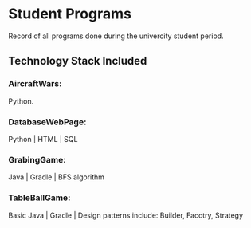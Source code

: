 # Student Programs
Record of all programs done during the univercity student period.


## Technology Stack Included
### AircraftWars:
Python.

### DatabaseWebPage:
Python | HTML | SQL

### GrabingGame:
Java | Gradle | BFS algorithm

### TableBallGame:
Basic Java | Gradle | Design patterns include: Builder, Facotry, Strategy
